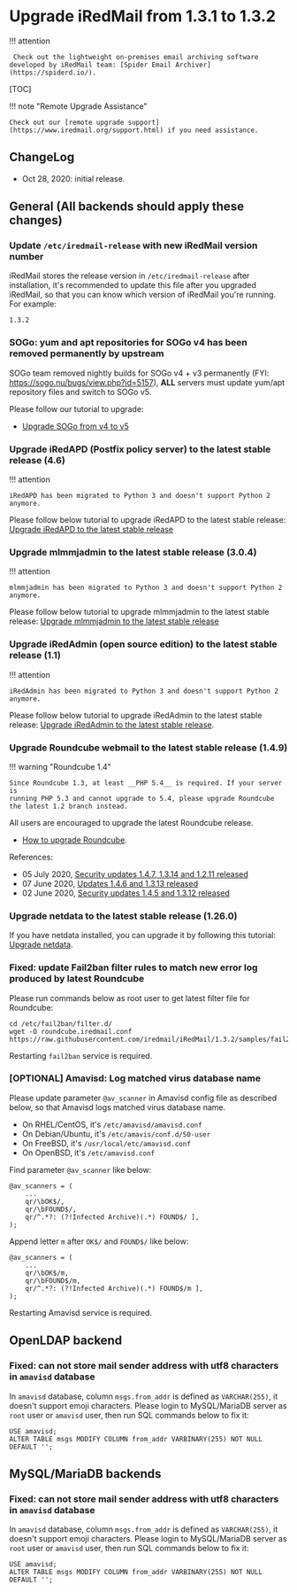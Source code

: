 # Upgrade iRedMail from 1.3.1 to 1.3.2

!!! attention

	 Check out the lightweight on-premises email archiving software developed by iRedMail team: [Spider Email Archiver](https://spiderd.io/).

[TOC]

!!! note "Remote Upgrade Assistance"

    Check out our [remote upgrade support](https://www.iredmail.org/support.html) if you need assistance.

## ChangeLog

* Oct 28, 2020: initial release.

## General (All backends should apply these changes)

### Update `/etc/iredmail-release` with new iRedMail version number

iRedMail stores the release version in `/etc/iredmail-release` after
installation, it's recommended to update this file after you upgraded iRedMail,
so that you can know which version of iRedMail you're running. For example:

```
1.3.2
```

### SOGo: yum and apt repositories for SOGo v4 has been removed permanently by upstream

SOGo team removed nightly builds for SOGo v4 + v3 permanently (FYI: <https://sogo.nu/bugs/view.php?id=5157>), __ALL__ servers must update yum/apt repository files and switch to SOGo v5.

Please follow our tutorial to upgrade:

- [Upgrade SOGo from v4 to v5](./upgrade.sogo.4.to.5.html)

### Upgrade iRedAPD (Postfix policy server) to the latest stable release (4.6)

!!! attention

    iRedAPD has been migrated to Python 3 and doesn't support Python 2 anymore.

Please follow below tutorial to upgrade iRedAPD to the latest stable release:
[Upgrade iRedAPD to the latest stable release](./upgrade.iredapd.html)

### Upgrade mlmmjadmin to the latest stable release (3.0.4)

!!! attention

    mlmmjadmin has been migrated to Python 3 and doesn't support Python 2 anymore.

Please follow below tutorial to upgrade mlmmjadmin to the latest stable release:
[Upgrade mlmmjadmin to the latest stable release](./upgrade.mlmmjadmin.html)

### Upgrade iRedAdmin (open source edition) to the latest stable release (1.1)

!!! attention

    iRedAdmin has been migrated to Python 3 and doesn't support Python 2 anymore.

Please follow below tutorial to upgrade iRedAdmin to the latest stable release:
[Upgrade iRedAdmin to the latest stable release](./migrate.or.upgrade.iredadmin.html).

### Upgrade Roundcube webmail to the latest stable release (1.4.9)

!!! warning "Roundcube 1.4"

    Since Roundcube 1.3, at least __PHP 5.4__ is required. If your server is
    running PHP 5.3 and cannot upgrade to 5.4, please upgrade Roundcube
    the latest 1.2 branch instead.

All users are encouraged to upgrade the latest Roundcube release.

* [How to upgrade Roundcube](https://github.com/roundcube/roundcubemail/wiki/Upgrade).

References:

- 05 July 2020, [Security updates 1.4.7, 1.3.14 and 1.2.11 released](https://roundcube.net/news/2020/07/05/security-updates-1.4.7-1.3.14-and-1.2.11)
- 07 June 2020, [Updates 1.4.6 and 1.3.13 released](https://roundcube.net/news/2020/06/07/updates-1.4.6-and-1.3.13-released)
- 02 June 2020, [Security updates 1.4.5 and 1.3.12 released](https://roundcube.net/news/2020/06/02/security-updates-1.4.5-and-1.3.12)

### Upgrade netdata to the latest stable release (1.26.0)

If you have netdata installed, you can upgrade it by following this tutorial:
[Upgrade netdata](./upgrade.netdata.html).

### Fixed: update Fail2ban filter rules to match new error log produced by latest Roundcube

Please run commands below as root user to get latest filter file for Roundcube:

```
cd /etc/fail2ban/filter.d/
wget -O roundcube.iredmail.conf https://raw.githubusercontent.com/iredmail/iRedMail/1.3.2/samples/fail2ban/filter.d/roundcube.iredmail.conf
```

Restarting `fail2ban` service is required.

### [OPTIONAL] Amavisd: Log matched virus database name

Please update parameter `@av_scanner` in Amavisd config file as described
below, so that Amavisd logs matched virus database name.

- On RHEL/CentOS, it's `/etc/amavisd/amavisd.conf`
- On Debian/Ubuntu, it's `/etc/amavis/conf.d/50-user`
- On FreeBSD, it's `/usr/local/etc/amavisd.conf`
- On OpenBSD, it's `/etc/amavisd.conf`

Find parameter `@av_scanner` like below:

```
@av_scanners = (
    ...
    qr/\bOK$/,
    qr/\bFOUND$/,
    qr/^.*?: (?!Infected Archive)(.*) FOUND$/ ],
);
```

Append letter `m` after `OK$/` and `FOUND$/` like below:

```
@av_scanners = (
    ...
    qr/\bOK$/m,
    qr/\bFOUND$/m,
    qr/^.*?: (?!Infected Archive)(.*) FOUND$/m ],
);
```

Restarting Amavisd service is required.

## OpenLDAP backend

### Fixed: can not store mail sender address with utf8 characters in `amavisd` database

In `amavisd` database, column `msgs.from_addr` is defined as `VARCHAR(255)`, it
doesn't support emoji characters. Please login to MySQL/MariaDB server as `root`
user or `amavisd` user, then run SQL commands below to fix it:

```
USE amavisd;
ALTER TABLE msgs MODIFY COLUMN from_addr VARBINARY(255) NOT NULL DEFAULT '';
```

## MySQL/MariaDB backends

### Fixed: can not store mail sender address with utf8 characters in `amavisd` database

In `amavisd` database, column `msgs.from_addr` is defined as `VARCHAR(255)`, it
doesn't support emoji characters. Please login to MySQL/MariaDB server as `root`
user or `amavisd` user, then run SQL commands below to fix it:

```
USE amavisd;
ALTER TABLE msgs MODIFY COLUMN from_addr VARBINARY(255) NOT NULL DEFAULT '';
```

